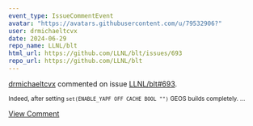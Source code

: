 ```yaml
---
event_type: IssueCommentEvent
avatar: "https://avatars.githubusercontent.com/u/79532906?"
user: drmichaeltcvx
date: 2024-06-29
repo_name: LLNL/blt
html_url: https://github.com/LLNL/blt/issues/693
repo_url: https://github.com/LLNL/blt
---
```


<a href='https://github.com/drmichaeltcvx' target='_blank'>drmichaeltcvx</a> commented on issue <a href='https://github.com/LLNL/blt/issues/693' target='_blank'>LLNL/blt#693</a>.

<small>Indeed, after setting `set(ENABLE_YAPF OFF CACHE BOOL "")` GEOS builds completely....</small>

<a href='https://github.com/LLNL/blt/issues/693' target='_blank'>View Comment</a>